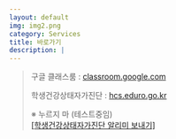 ```yaml
---
layout: default
img: img2.png
category: Services
title: 바로가기
description: |
---
```

> 구글 클래스룸 : <a href="https://classroom.google.com/">classroom.google.com</a>   
>                            
> 학생건강상태자가진단 : <a href = "https://hcs.eduro.go.kr/">hcs.eduro.go.kr</a>           
>           
> ※ 누르지 마 (테스트중임)          
> <a href='javascript:void(0);'    onClick="sendLinkDefault()"> [학생건강상태자가진단 알리미 보내기]</a>          

<script type="text/JavaScript" src="https://developers.kakao.com/sdk/js/kakao.min.js"></script>
<script>
try {
  function sendLinkDefault() {
    Kakao.Link.sendDefault({
      objectType: 'feed',
      content: {
        title: '학생건강상태자가진단',
        description: '',
        imageUrl:
          'https://i.pinimg.com/564x/13/82/70/138270eaf056b70de065b9ad7e44bdf9.jpg',
        link: {
          mobileWebUrl: 'https://hcs.eduro.go.kr/',
          webUrl: 'https://hcs.eduro.go.kr/',
        },
      },
      buttons: [
        {
            title: '바로 가기',
            link: {
            mobileWebUrl: 'https://hcs.eduro.go.kr/',
            webUrl: 'https://hcs.eduro.go.kr/',
            }
        },
      ],
    })
  }
; window.kakaoDemoCallback && window.kakaoDemoCallback() }
catch(e) { window.kakaoDemoException && window.kakaoDemoException(e) }
</script>

<!--
<script type="text/javascript">
    function sendLinkTest() {
        Kakao.init("be7b6525600965cb3f7b82d7b6ebef24");
        Kakao.Link.sendCustom({
            templateId: [51770]
        });
    }
</script>-->